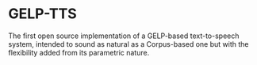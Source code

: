 # GELP-TTS
The first open source implementation of a GELP-based text-to-speech system, intended to sound as natural as a Corpus-based one but with the flexibility added from its parametric nature.
